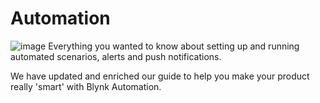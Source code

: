 # Automation
![image](https://user-images.githubusercontent.com/97158411/158426249-ccae011d-42a3-4b8a-90cf-479d9e954c09.png)
Everything you wanted to know about setting up and running automated scenarios, alerts and push notifications. 

We have updated and enriched our guide to help you make your product really 'smart' with Blynk Automation.
